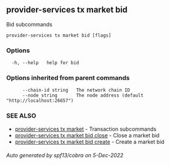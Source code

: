## provider-services tx market bid

Bid subcommands

```
provider-services tx market bid [flags]
```

### Options

```
  -h, --help   help for bid
```

### Options inherited from parent commands

```
      --chain-id string   The network chain ID
      --node string       The node address (default "http://localhost:26657")
```

### SEE ALSO

* [provider-services tx market](provider-services_tx_market.md)	 - Transaction subcommands
* [provider-services tx market bid close](provider-services_tx_market_bid_close.md)	 - Close a market bid
* [provider-services tx market bid create](provider-services_tx_market_bid_create.md)	 - Create a market bid

###### Auto generated by spf13/cobra on 5-Dec-2022
